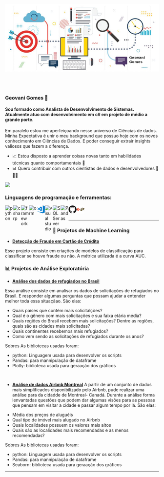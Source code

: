 <p align="center">
  <img src="banner.png" >
</p> 

<br/>
<br/>

### Geovani Gomes 👋
#### Sou formado como Analista de Desenvolvimento de Sistemas. Atualmente atuo com desenvolvimento em c# em projeto de médio a grande porte.
Em paralelo estou me aperfeiçoando nesse universo de Ciências de dados. Minha Expectativa é unir o meu background que possuo hoje com os novos conhecimento em Ciências de Dados. E poder conseguir extrair insights valiosos que fazem a diferença.


- 📈 Estou disposto a aprender coisas novas tanto em habilidades técnicas quanto comportamentais  🤣
- 📊 Quero contribuir com outros cientistas de dados e desenvolvedores  🤣🤣🤣


[<img align="left"  width="22px" src="https://cdn.jsdelivr.net/npm/simple-icons@3.4.0/icons/linkedin.svg" />](http://encurtador.com.br/bjEMX)


<br />

### Linguagens de programação e ferramentas:

<img align="left" alt="python" width="26px" src="https://cdn3.iconfinder.com/data/icons/logos-and-brands-adobe/512/267_Python-512.png" />

<img align="left" alt="csharp" width="26px" src="https://cdn3.iconfinder.com/data/icons/flat-colored-borderless-file-formats/256/file_format_22-256.png" />

<img align="left" alt="framework" width="26px" src="https://cdn2.iconfinder.com/data/icons/web-development-17/64/aspnet_asp_net_web_browser_development_language-2-256.png" />

<img align="left" alt="orm" width="26px" src="https://user-images.githubusercontent.com/19711363/113431015-7f598600-93b1-11eb-8291-be18a526cdc0.png" />


<img align="left" alt="visual studio code" width="26px" src="https://raw.githubusercontent.com/github/explore/80688e429a7d4ef2fca1e82350fe8e3517d3494d/topics/visual-studio-code/visual-studio-code.png" />

<img align="left" alt="visual studio" width="26px" src="https://cdn0.iconfinder.com/data/icons/social-network-7/50/14-256.png" />

<img align="left" alt="SQLServer" width="26px" src="https://img.icons8.com/color/2x/microsoft-sql-server.png" />

<img align="left" alt="Pandas" width="26px" src="https://cdn.jsdelivr.net/npm/simple-icons@3.4.0/icons/pandas.svg" />

<img align="left" alt="GitHub" width="26px" src="https://raw.githubusercontent.com/github/explore/78df643247d429f6cc873026c0622819ad797942/topics/github/github.png" />

<img align="left" alt="Git" width="26px" src="https://raw.githubusercontent.com/github/explore/80688e429a7d4ef2fca1e82350fe8e3517d3494d/topics/git/git.png" />

<br />
<br />


---
### :slot_machine: Projetos de Machine Learning

* **[Detecção de Fraude em Cartão de Crédito](https://github.com/geovaniGomes/geovaniGomes/blob/main/MachineLearning/Detec%C3%A7%C3%A3o_de_Fraude_em_Cart%C3%B5es_de_Cr%C3%A9dito.ipynb)**
 
 Esse projeto consiste em criações de modelos de classificação para classificar se houve fraude ou não. 
 A métrica utilizada é a curva AUC.


### :bar_chart: Projetos de Análise Exploratória

* **[Análise dos dados de refugiados no Brasil](https://github.com/geovaniGomes/Solicitacao_rejugiados_Brasil/blob/main/Solicita%C3%A7%C3%B5es_refugio_BR.ipynb)**

Essa análise consiste em analisar os dados de solicitações de refugiados no Brasil. E responder algumas perguntas que possam ajudar a entender melhor toda essa situaçãao. São elas:
- Quais países que contém mais solicitalções?
- Qual é o gênero com mais solicitações e sua faixa etária média?
- Quais regiões do Brasil recebem mais solicitações? Dentre as regiões, quais são as cidades mais solicitadas?
- Quais continentes recebemos mais refugiados?
- Como vem sendo as solicitações de refugiados durante os anos?

Sobres As bibliotecas usadas foram:

- python: Linguagem usada para desenvolver os scripts
- Pandas: para mannipulação de dataframe
- Plotly: biblioteca usada para geraação dos gráficos
<br/>

* **[Análise de dados Airbnb Montreal](https://github.com/geovaniGomes/Data_Science/blob/master/Analisando_os_Dados_do_Airbnb_Montreal_Canada.ipynb)**
A partir de um conjunto de dados mais simplificados disponibilizado  pelo Airbnb, pude realizar uma análise para da cidadde de Montreal- Canadá. Durante a análise forma lenvantadas questões que podem dar algumas visões para as pessoas que pensam em visitar a cidade e passar algum tempo por lá. São elas:

- Média dos preços de aluguéis
- Qual tipo de imóvel mais alugado no Airbnb
- Quais localidades possuem os valores mais altos
- Quais são as localidades mais recomendadas e as menos recomendadas?

Sobres As bibliotecas usadas foram:

- python: Linguagem usada para desenvolver os scripts
- Pandas: para mannipulação de dataframe
- Seaborn: biblioteca usada para geraação dos gráficos

<!-- BLOG-POST-LIST:END -->

---

[linkedin]: http://encurtador.com.br/bjEMX
